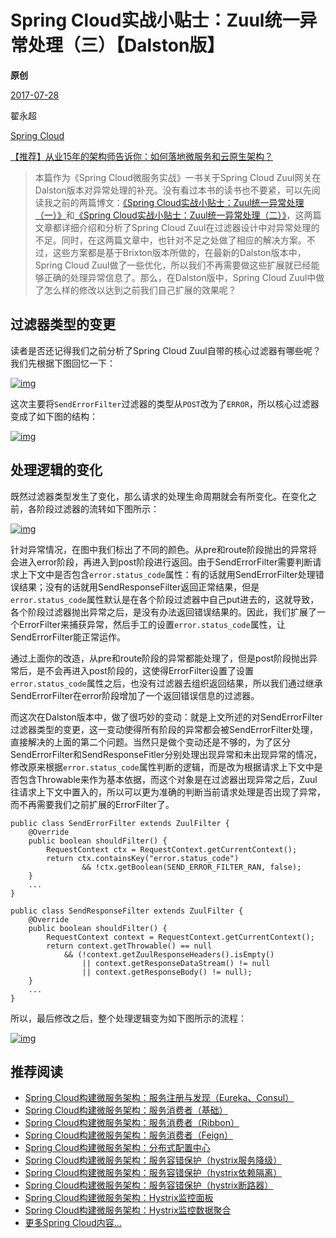 # Spring Cloud实战小贴士：Zuul统一异常处理（三）【Dalston版】

**原创**

 [2017-07-28](https://blog.didispace.com/spring-cloud-zuul-exception-3/)

 翟永超

 [Spring Cloud](https://blog.didispace.com/categories/Spring-Cloud/)

[【推荐】从业15年的架构师告诉你：如何落地微服务和云原生架构？](https://blog.didispace.com/how-to-implement-microservice-and-cloud-native-architecture/)

> 本篇作为《Spring Cloud微服务实战》一书关于Spring Cloud Zuul网关在Dalston版本对异常处理的补充。没有看过本书的读书也不要紧，可以先阅读我之前的两篇博文：[《Spring Cloud实战小贴士：Zuul统一异常处理（一）》](http://blog.didispace.com/spring-cloud-zuul-exception-1/)和[《Spring Cloud实战小贴士：Zuul统一异常处理（二）》](http://blog.didispace.com/spring-cloud-zuul-exception-2/)，这两篇文章都详细介绍和分析了Spring Cloud Zuul在过滤器设计中对异常处理的不足。同时，在这两篇文章中，也针对不足之处做了相应的解决方案。不过，这些方案都是基于Brixton版本所做的，在最新的Dalston版本中，Spring Cloud Zuul做了一些优化，所以我们不再需要做这些扩展就已经能够正确的处理异常信息了。那么，在Dalston版中，Spring Cloud Zuul中做了怎么样的修改以达到之前我们自己扩展的效果呢？

## 过滤器类型的变更

读者是否还记得我们之前分析了Spring Cloud Zuul自带的核心过滤器有哪些呢？我们先根据下图回忆一下：

[![img](https://blog.didispace.com/content/images/posts/spring-cloud-zuul-exception-3-1.png)](https://blog.didispace.com/content/images/posts/spring-cloud-zuul-exception-3-1.png)

这次主要将`SendErrorFilter`过滤器的类型从`POST`改为了`ERROR`，所以核心过滤器变成了如下图的结构：

[![img](https://blog.didispace.com/content/images/posts/spring-cloud-zuul-exception-3-2.png)](https://blog.didispace.com/content/images/posts/spring-cloud-zuul-exception-3-2.png)

## 处理逻辑的变化

既然过滤器类型发生了变化，那么请求的处理生命周期就会有所变化。在变化之前，各阶段过滤器的流转如下图所示：

[![img](https://blog.didispace.com/content/images/posts/spring-cloud-zuul-exception-3-3.png)](https://blog.didispace.com/content/images/posts/spring-cloud-zuul-exception-3-3.png)

针对异常情况，在图中我们标出了不同的颜色。从pre和route阶段抛出的异常将会进入error阶段，再进入到post阶段进行返回。由于SendErrorFilter需要判断请求上下文中是否包含`error.status_code`属性：有的话就用SendErrorFilter处理错误结果；没有的话就用SendResponseFilter返回正常结果，但是`error.status_code`属性默认是在各个阶段过滤器中自己put进去的，这就导致，各个阶段过滤器抛出异常之后，是没有办法返回错误结果的。因此，我们扩展了一个ErrorFilter来捕获异常，然后手工的设置`error.status_code`属性，让SendErrorFilter能正常运作。

通过上面你的改造，从pre和route阶段的异常都能处理了，但是post阶段抛出异常后，是不会再进入post阶段的，这使得ErrorFilter设置了设置`error.status_code`属性之后，也没有过滤器去组织返回结果，所以我们通过继承SendErrorFilter在error阶段增加了一个返回错误信息的过滤器。

而这次在Dalston版本中，做了很巧妙的变动：就是上文所述的对SendErrorFilter过滤器类型的变更，这一变动使得所有阶段的异常都会被SendErrorFilter处理，直接解决的上面的第二个问题。当然只是做个变动还是不够的，为了区分SendErrorFilter和SendResponseFitler分别处理出现异常和未出现异常的情况，修改原来根据`error.status_code`属性判断的逻辑，而是改为根据请求上下文中是否包含Throwable来作为基本依据，而这个对象是在过滤器出现异常之后，Zuul往请求上下文中置入的，所以可以更为准确的判断当前请求处理是否出现了异常，而不再需要我们之前扩展的ErrorFilter了。

```
public class SendErrorFilter extends ZuulFilter {	
	@Override
	public boolean shouldFilter() {
		RequestContext ctx = RequestContext.getCurrentContext();
		return ctx.containsKey("error.status_code")
				&& !ctx.getBoolean(SEND_ERROR_FILTER_RAN, false);
	}
	...
}

public class SendResponseFilter extends ZuulFilter {
	@Override
	public boolean shouldFilter() {
		RequestContext context = RequestContext.getCurrentContext();
		return context.getThrowable() == null
			&& (!context.getZuulResponseHeaders().isEmpty()
				|| context.getResponseDataStream() != null
				|| context.getResponseBody() != null);
	}
	...
}
```

所以，最后修改之后，整个处理逻辑变为如下图所示的流程：

[![img](https://blog.didispace.com/content/images/posts/spring-cloud-zuul-exception-3-4.png)](https://blog.didispace.com/content/images/posts/spring-cloud-zuul-exception-3-4.png)

## 推荐阅读

- [Spring Cloud构建微服务架构：服务注册与发现（Eureka、Consul）](http://blog.didispace.com/spring-cloud-starter-dalston-1/)
- [Spring Cloud构建微服务架构：服务消费者（基础）](http://blog.didispace.com/spring-cloud-starter-dalston-2-1/)
- [Spring Cloud构建微服务架构：服务消费者（Ribbon）](http://blog.didispace.com/spring-cloud-starter-dalston-2-2/)
- [Spring Cloud构建微服务架构：服务消费者（Feign）](http://blog.didispace.com/spring-cloud-starter-dalston-2-3/)
- [Spring Cloud构建微服务架构：分布式配置中心](http://blog.didispace.com/spring-cloud-starter-dalston-3)
- [Spring Cloud构建微服务架构：服务容错保护（hystrix服务降级）](http://blog.didispace.com/spring-cloud-starter-dalston-4-1)
- [Spring Cloud构建微服务架构：服务容错保护（hystrix依赖隔离）](http://blog.didispace.com/spring-cloud-starter-dalston-4-2)
- [Spring Cloud构建微服务架构：服务容错保护（hystrix断路器）](http://blog.didispace.com/spring-cloud-starter-dalston-4-3)
- [Spring Cloud构建微服务架构：Hystrix监控面板](http://blog.didispace.com/spring-cloud-starter-dalston-5-1)
- [Spring Cloud构建微服务架构：Hystrix监控数据聚合](http://blog.didispace.com/spring-cloud-starter-dalston-5-2)
- [更多Spring Cloud内容…](http://blog.didispace.com/Spring-Cloud基础教程/)